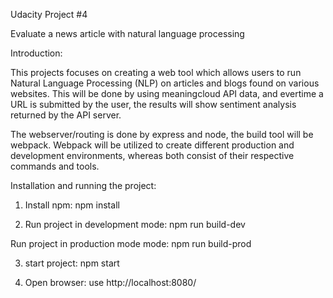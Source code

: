 Udacity Project #4

Evaluate a news article with natural language processing

Introduction:

This projects focuses on creating a web tool which allows users to run Natural Language Processing (NLP) on articles and blogs found on various websites. This will be done by using meaningcloud API data, and evertime a URL is submitted by the user, the results will show sentiment analysis returned by the API server.

The webserver/routing is done by express and node, the build tool will be webpack. Webpack will be utilized to create different production and development environments, whereas both consist of their respective commands and tools.

Installation and running the project:

1. Install npm:
   npm install

2. Run project in development mode:
   npm run build-dev

Run project in production mode mode:
npm run build-prod

3. start project:
   npm start

4. Open browser:
   use http://localhost:8080/
